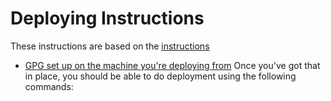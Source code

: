 # Deploying Instructions

These instructions are based on the [instructions](http://central.sonatype.org/pages/ossrh-guide.html)
- [GPG set up on the machine you're deploying from](http://central.sonatype.org/pages/working-with-pgp-signatures.html)
Once you've got that in place, you should be able to do deployment using the following commands:

```